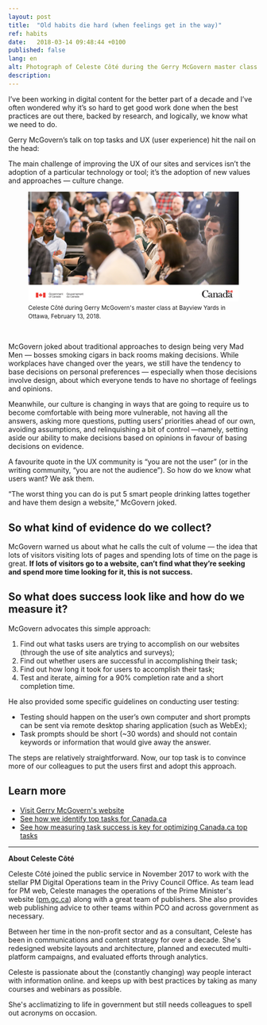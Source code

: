 ```yaml
---
layout: post
title:  "Old habits die hard (when feelings get in the way)"
ref: habits
date:   2018-03-14 09:48:44 +0100
published: false
lang: en
alt: Photograph of Celeste Côté during the Gerry McGovern master class at Bayview Yards in Ottawa, February 13, 2018
description: 
---
```


I’ve been working in digital content for the better part of a decade and I’ve often wondered why it’s so hard to get good work done when the best practices are out there, backed by research, and logically, we know what we need to do.

Gerry McGovern’s talk on top tasks and UX (user experience) hit the nail on the head:

The main challenge of improving the UX of our sites and services isn’t the adoption of a particular technology or tool; it’s the adoption of new values and approaches — culture change.

<figure>
<img class="img-responsive" alt="Photograph of Celeste Côté during the Gerry McGovern master class at Bayview Yards in Ottawa, February 13, 2018" src="/images/gerry-week/4031_03_18_-_Tue_DTO_Crowd_TW_e.png">
<figcaption><small>Celeste Côté during Gerry McGovern's master class at Bayview Yards in Ottawa, February 13, 2018.</small></figcaption>
</figure><br>

McGovern joked about traditional approaches to design being very Mad Men — bosses smoking cigars in back rooms making decisions. While workplaces have changed over the years, we still have the tendency to base decisions on personal preferences — especially when those decisions involve design, about which everyone tends to have no shortage of feelings and opinions.

Meanwhile, our culture is changing in ways that are going to require us to become comfortable with being more vulnerable, not having all the answers, asking more questions, putting users’ priorities ahead of our own, avoiding assumptions, and relinquishing a bit of control —namely, setting aside our ability to make decisions based on opinions in favour of basing decisions on evidence.

A favourite quote in the UX community is “you are not the user” (or in the writing community, “you are not the audience”). So how do we know what users want? We ask them.

“The worst thing you can do is put 5 smart people drinking lattes together and have them design a website,” McGovern joked.

## So what kind of evidence do we collect?

McGovern warned us about what he calls the cult of volume — the idea that lots of visitors visiting lots of pages and spending lots of time on the page is great. **If lots of visitors go to a website, can’t find what they’re seeking and spend more time looking for it, this is not success.**

## So what does success look like and how do we measure it?

McGovern advocates this simple approach:

1. Find out what tasks users are trying to accomplish on our websites (through the use of site analytics and surveys);
2. Find out whether users are successful in accomplishing their task;
3. Find out how long it took for users to accomplish their task;
4. Test and iterate, aiming for a 90% completion rate and a short completion time.

He also provided some specific guidelines on conducting user testing:

- Testing should happen on the user’s own computer and short prompts can be sent via remote desktop sharing application (such as WebEx);
- Task prompts should be short (~30 words) and should not contain keywords or information that would give away the answer.

The steps are relatively straightforward. Now, our top task is to convince more of our colleagues to put the users first and adopt this approach.

## Learn more 

- [Visit Gerry McGovern's website](http://www.gerrymcgovern.com/)
- [See how we identify top tasks for Canada.ca](https://canada-ca.github.io/2017/12/11/top-100-for-gc.html)
- [See how measuring task success is key for optimizing Canada.ca top tasks](https://canada-ca.github.io/category/2017/12/12/optimization-overview.html)

<hr>

<b>About Celeste Côté</b>

Celeste Côté joined the public service in November 2017 to work with the stellar PM Digital Operations team in the Privy Council Office. As team lead for PM web, Celeste manages the operations of the Prime Minister's website ([pm.gc.ca](http://pm.gc.ca)) along with a great team of publishers. She also provides web publishing advice to other teams within PCO and across government as necessary.

Between her time in the non-profit sector and as a consultant, Celeste has been in communications and content strategy for over a decade. She's redesigned website layouts and architecture, planned and executed multi-platform campaigns, and evaluated efforts through analytics.

Celeste is passionate about the (constantly changing) way people interact with information online. and keeps up with best practices by taking as many courses and webinars as possible.

She's acclimatizing to life in government but still needs colleagues to spell out acronyms on occasion.
